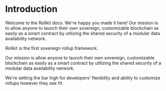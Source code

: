 # Introduction

Welcome to the Rollkit docs. We're happy you made it here!
Our mission is to allow anyone to launch their own sovereign, customizable blockchain as easily as a smart contract by utilizing the shared security of a modular data availability network.

Rollkit is the first sovereign rollup framework.

Our mission is allow anyone to launch their own sovereign, customizable blockchain as easily as a smart contract by utilizing the shared security of a modular data availability network.

We're setting the bar high for developers' flexibility and ability to customize rollups however they see fit.
